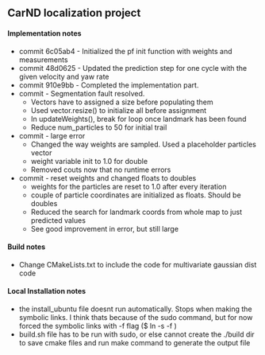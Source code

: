 ## CarND localization project
#### Implementation notes 
 - commit 6c05ab4 - Initialized the pf init function with weights and measurements
 - commit 48d0625 - Updated the prediction step for one cycle with the given velocity and yaw rate
 - commit 910e9bb - Completed the implementation part. 
 - commit         - Segmentation fault resolved. 
     - Vectors have to assigned a size before populating them
     - Used vector.resize() to initialize all before assignment
     - In updateWeights(), break for loop once landmark has been found
     - Reduce num_particles to 50 for initial trail
 - commit         - large error
     - Changed the way weights are sampled. Used a placeholder particles vector
     - weight variable init to 1.0 for double
     - Removed couts now that no runtime errors
 - commit         - reset weights and changed floats to doubles
     - weights for the particles are reset to 1.0 after every iteration
     - couple of particle coordinates are initialized as floats. Should be doubles
     - Reduced the search for landmark coords from whole map to just predicted values
     - See good improvement in error, but still large
    

#### Build notes
 - Change CMakeLists.txt to include the code for multivariate gaussian dist code

#### Local Installation notes
 - the install_ubuntu file doesnt run automatically. Stops when making the symbolic links.
    I think thats because of the sudo command, but for now forced the symbolic links with -f
    flag ($ ln -s -f )
 - build.sh file has to be run with sudo, or else cannot create the ./build dir to save 
    cmake files and run make command to generate the output file